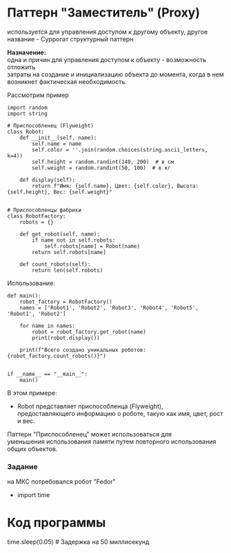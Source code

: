 # Паттерн "Заместитель" (Proxy)
используется для управления доступом к другому объекту, другое название - Суррогат
структурный паттерн  

**Назначение:**  
одна и причин для управления доступом к объекту - возможность отложить  
затраты на создание и инициализацию объекта до момента, когда в нем возникнет фактическая необходимость.

Рассмотрим пример
```
import random
import string

# Приспособленец (Flyweight)
class Robot:
    def __init__(self, name):
        self.name = name
        self.color = ''.join(random.choices(string.ascii_letters, k=4))
        self.height = random.randint(140, 200)  # в см
        self.weight = random.randint(50, 100)  # в кг

    def display(self):
        return f"Имя: {self.name}, Цвет: {self.color}, Высота: {self.height}, Вес: {self.weight}"


# Приспособленцы фабрики
class RobotFactory:
    robots = {}

    def get_robot(self, name):
        if name not in self.robots:
            self.robots[name] = Robot(name)
        return self.robots[name]

    def count_robots(self):
        return len(self.robots)
```
Использование:
```
def main():
    robot_factory = RobotFactory()
    names = ['Robot1', 'Robot2', 'Robot3', 'Robot4', 'Robot5', 'Robot1', 'Robot2']

    for name in names:
        robot = robot_factory.get_robot(name)
        print(robot.display())

    print(f"Всего создано уникальных роботов: {robot_factory.count_robots()}")


if __name__ == "__main__":
    main()
```
В этом примере:
- Robot представляет приспособленца (Flyweight),  
предоставляющего информацию о роботе, такую как имя, цвет, рост и вес.
  
Паттерн "Приспособленец" может использоваться для  
уменьшения использования памяти путем повторного использования общих объектов.

### Задание
на МКС потребовался робот "Fedor"  
- import time

# Код программы

time.sleep(0.05)  # Задержка на 50 миллисекунд
